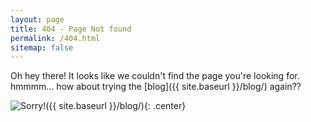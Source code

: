 ```yaml
---
layout: page
title: 404 - Page Not found
permalink: /404.html
sitemap: false
---
```


Oh hey there! It looks like we couldn't find the page you're looking for. hmmmm... how about trying the [blog]({{ site.baseurl }}/blog/) again??

  
  ![Sorry!](https://rlaborce.github.io/images/404.JPG)({{ site.baseurl }}/blog/){: .center}

  
 
